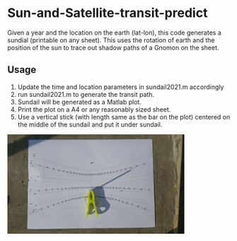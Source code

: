 # Sun-and-Satellite-transit-predict
Given a year and the location on the earth (lat-lon), this code generates a sundial (printable on any sheet). This uses the rotation of earth and the position of the sun to trace out shadow paths of a Gnomon on the sheet.   


## Usage
1. Update the time and location parameters in sundail2021.m accordingly
2. run sundail2021.m to generate the transit path.
3. Sundail will be generated as a Matlab plot.
4. Print the plot on a A4 or any reasonably sized sheet.
5. Use a vertical stick (with length same as the bar on the plot) centered on the middle of the sundail and put it under sundail.

<img src="Sundail.jpg" width="400">

